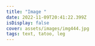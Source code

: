 ```yaml
---
title: "Image "
date: 2022-11-09T20:41:22.399Z
isDisplay: false
cover: assets/images/img444.jpg
tags: text, tatoo, leg
---
```

